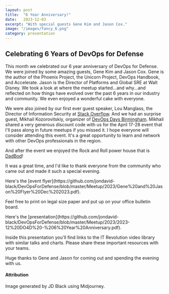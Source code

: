 ```yaml
---
layout: post
title:  "6 Year Anniversary!"
date:   2023-12-03
excerpt: "With special guests Gene Kim and Jason Cox."
image: "/images/fancy_6.png"
category: presentation
---
```


## Celebrating 6 Years of DevOps for Defense
This month we celebrated our 6 year anniversary of DevOps for Defense.  We were joined by some
amazing guests, Gene Kim and Jason Cox.  Gene is the author of the Phoenix Project, the Unicorn Project, DevOps Handbook, and Accelerate.  Jason is the Director of Platforms and Global SRE at Walt Disney.  We took a look at where the meetup started...and why...and reflected on how things have evolved over the past 6 years in our industry and community.  We even enjoyed a wonderful cake with everyone.

We were also joined by our first ever guest speaker, Lou Manglass, the Director of Information Security at [Stack Overflow](https://stackoverflow.com/).  And we had an surprise guest, Mikhail Kozorovitskiy, organizer of [DevOps Days Birmingham](https://devopsdays.org/events/2024-birmingham-al/welcome/).  Mikhail shared a very generous discount code with us for the April 17-28 event that I'll pass along in future meetups if you missed it.  I hope everyone will consider attending this event.  It's a great opportunity to learn and network with other DevOps professionals in the region.

And after the event we enjoyed the Rock and Roll power house that is [DadBod](https://www.facebook.com/DadbodHuntsville/)!

It was a great time, and I'd like to thank everyone from the community who came out and made it such a special evening.

<div class="box" markdown="1">
Here's the [event flyer](https://github.com/jondavid-black/DevOpsForDefense/blob/master/Meetup/2023/Gene%20and%20Jason%20Flyer%20Dec%202023.pdf).

Feel free to print on legal size paper and put up on your office bulletin board.
</div>

<div class="box" markdown="1">
Here's the [presentation](https://github.com/jondavid-black/DevOpsForDefense/blob/master/Meetup/2023/2023-12%20DO4D%20-%206%20Year%20Anniversary.pdf).

Inside this presentation you'll find links to the IT Revolution video library with similar talks and charts.  Please share these important resources with your teams.

Huge thanks to Gene and Jason for coming out and spending the evening with us.
</div>


#### Attribution

Image generated by JD Black using Midjourney.